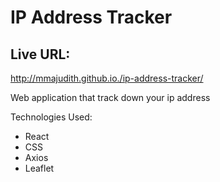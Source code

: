 # IP Address Tracker

## Live URL:

   http://mmajudith.github.io./ip-address-tracker/

Web application that track down your ip address

Technologies Used:

- React
- CSS
- Axios
- Leaflet